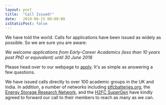 ```yaml
---
layout: post
title:  "Call Issued!"
date:   2018-06-15 08:00:00
isStaticPost: false
---
```


We have told the world. Calls for applications have been issued as widely as possible. So we are sure you are aware:

*We welcome applications from Early-Career Academics (less than 10 years post PhD or equivalent) until 30 June 2018*

Please head over to our webpage to [apply](http://www.elchemroutes2018.events/apply). It's as simple as answering a few questions.

We have issued calls directly to over 100 academic groups in the UK and India. In addition, a number of networks including [stfcbatteries.org](http://stfcbatteries.org), the [Energy Storage Research Network](http://energysuperstore.org/esrn/), and the [H2FC SuperGen](http://www.h2fcsupergen.com) have kindly agreed to forward our call to their members to reach as many as we can.
